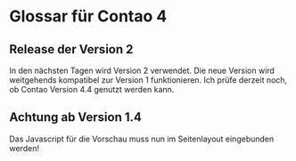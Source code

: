 # Glossar für Contao 4

## Release der Version 2

In den nächsten Tagen wird Version 2 verwendet. Die neue Version wird weitgehends kompatibel zur Version 1 funktionieren. Ich prüfe derzeit noch, ob Contao Version 4.4 genutzt werden kann.

## Achtung ab Version 1.4

Das Javascript für die Vorschau muss nun im Seitenlayout eingebunden werden!
